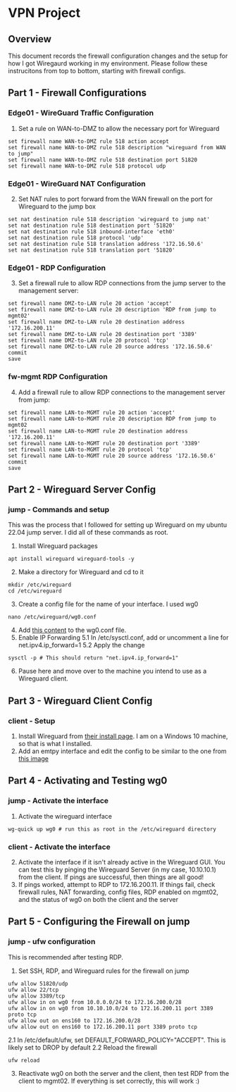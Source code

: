 # VPN Project

## Overview
This document records the firewall configuration changes and the setup for how I got Wiregaurd working in my environment. 
Please follow these instrucitons from top to bottom, starting with firewall configs.

## Part 1 - Firewall Configurations
### Edge01 - WireGuard Traffic Configuration
1. Set a rule on WAN-to-DMZ to allow the necessary port for Wireguard
```
set firewall name WAN-to-DMZ rule 518 action accept
set firewall name WAN-to-DMZ rule 518 description "wireguard from WAN to jump"
set firewall name WAN-to-DMZ rule 518 destination port 51820
set firewall name WAN-to-DMZ rule 518 protocol udp
```

### Edge01 - WireGuard NAT Configuration
2. Set NAT rules to port forward from the WAN firewall on the port for Wireguard to the jump box
```
set nat destination rule 518 description 'wireguard to jump nat'
set nat destination rule 518 destination port '51820'
set nat destination rule 518 inbound-interface 'eth0'
set nat destination rule 518 protocol 'udp'
set nat destination rule 518 translation address '172.16.50.6'
set nat destination rule 518 translation port '51820'
```

### Edge01 - RDP Configuration
3. Set a firewall rule to allow RDP connections from the jump server to the management server:
```
set firewall name DMZ-to-LAN rule 20 action 'accept'
set firewall name DMZ-to-LAN rule 20 description 'RDP from jump to mgmt02'
set firewall name DMZ-to-LAN rule 20 destination address '172.16.200.11'
set firewall name DMZ-to-LAN rule 20 destination port '3389'
set firewall name DMZ-to-LAN rule 20 protocol 'tcp'
set firewall name DMZ-to-LAN rule 20 source address '172.16.50.6'
commit
save
```

### fw-mgmt RDP Configuration
4. Add a firewall rule to allow RDP connections to the management server from jump:
```
set firewall name LAN-to-MGMT rule 20 action 'accept'
set firewall name LAN-to-MGMT rule 20 description RDP from jump to mgmt02
set firewall name LAN-to-MGMT rule 20 destination address '172.16.200.11'
set firewall name LAN-to-MGMT rule 20 destination port '3389'
set firewall name LAN-to-MGMT rule 20 protocol 'tcp'
set firewall name LAN-to-MGMT rule 20 source address '172.16.50.6'
commit
save
```

## Part 2 - Wireguard Server Config
### jump - Commands and setup
This was the process that I followed for setting up Wireguard on my ubuntu 22.04 jump server. I did all of these commands as root.

1. Install Wireguard packages
```
apt install wireguard wireguard-tools -y
```
2. Make a directory for Wireguard and cd to it
```
mkdir /etc/wireguard
cd /etc/wireguard
```
3. Create a config file for the name of your interface. I used wg0
```
nano /etc/wireguard/wg0.conf
```
4. Add [this content](https://github.com/fosamil0x/SEC-350-SP25/blob/main/Project2/wg0.conf.txt) to the wg0.conf file.
5. Enable IP Forwarding
5.1 In /etc/sysctl.conf, add or uncomment a line for net.ipv4.ip_forward=1
5.2 Apply the change
```
sysctl -p # This should return "net.ipv4.ip_forward=1"
```
6. Pause here and move over to the machine you intend to use as a Wireguard client.

## Part 3 - Wireguard Client Config
### client - Setup
1. Install Wireguard from [their install page](https://www.wireguard.com/install/). I am on a Windows 10 machine, so that is what I installed.
2. Add an emtpy interface and edit the config to be similar to the one from [this image](https://github.com/fosamil0x/SEC-350-SP25/blob/main/Project2/wgClient.png)

## Part 4 - Activating and Testing wg0
### jump - Activate the interface
1. Activate the wireguard interface
```
wg-quick up wg0 # run this as root in the /etc/wireguard directory
```
### client - Activate the interface
2. Activate the interface if it isn't already active in the Wireguard GUI. You can test this by pinging the Wireguard Server (in my case, 10.10.10.1) from the client. If pings are successful, then things are all good!
3. If pings worked, attempt to RDP to 172.16.200.11. If things fail, check firewall rules, NAT forwarding, config files, RDP enabled on mgmt02, and the status of wg0 on both the client and the server

## Part 5 - Configuring the Firewall on jump
### jump - ufw configuration
This is recommended after testing RDP.
1. Set SSH, RDP, and Wireguard rules for the firewall on jump
```
ufw allow 51820/udp
ufw allow 22/tcp
ufw allow 3389/tcp
ufw allow in on wg0 from 10.0.0.0/24 to 172.16.200.0/28
ufw allow in on wg0 from 10.10.10.0/24 to 172.16.200.11 port 3389 proto tcp
ufw allow out on ens160 to 172.16.200.0/28
ufw allow out on ens160 to 172.16.200.11 port 3389 proto tcp
```
2.1 In /etc/default/ufw, set DEFAULT_FORWARD_POLICY="ACCEPT". This is likely set to DROP by default
2.2 Reload the firewall
```
ufw reload
```
3. Reactivate wg0 on both the server and the client, then test RDP from the client to mgmt02. If everything is set correctly, this will work :)
